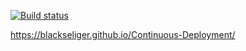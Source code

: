 [![Build status](https://ci.appveyor.com/api/projects/status/hqpqj8hqty0mcia0?svg=true)](https://ci.appveyor.com/project/blackseliger/continuous-deployment)


https://blackseliger.github.io/Continuous-Deployment/
